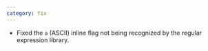 ```yaml
---
category: fix
---
```

* Fixed the `a` (ASCII) inline flag not being recognized by the regular expression library.
